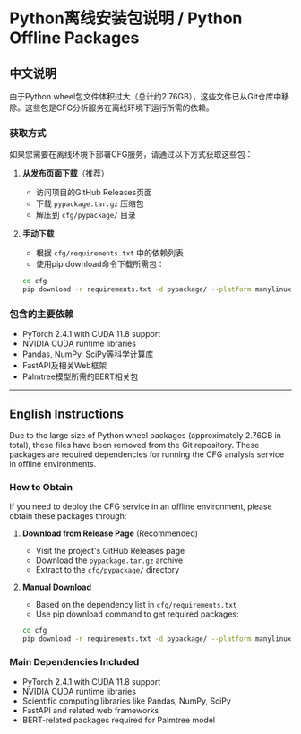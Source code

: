 # Python离线安装包说明 / Python Offline Packages

## 中文说明

由于Python wheel包文件体积过大（总计约2.76GB），这些文件已从Git仓库中移除。这些包是CFG分析服务在离线环境下运行所需的依赖。

### 获取方式

如果您需要在离线环境下部署CFG服务，请通过以下方式获取这些包：

1. **从发布页面下载**（推荐）
   - 访问项目的GitHub Releases页面
   - 下载 `pypackage.tar.gz` 压缩包
   - 解压到 `cfg/pypackage/` 目录

2. **手动下载**
   - 根据 `cfg/requirements.txt` 中的依赖列表
   - 使用pip download命令下载所需包：
   ```bash
   cd cfg
   pip download -r requirements.txt -d pypackage/ --platform manylinux2014_x86_64 --python-version 38 --only-binary :all:
   ```

### 包含的主要依赖

- PyTorch 2.4.1 with CUDA 11.8 support
- NVIDIA CUDA runtime libraries
- Pandas, NumPy, SciPy等科学计算库
- FastAPI及相关Web框架
- Palmtree模型所需的BERT相关包

---

## English Instructions

Due to the large size of Python wheel packages (approximately 2.76GB in total), these files have been removed from the Git repository. These packages are required dependencies for running the CFG analysis service in offline environments.

### How to Obtain

If you need to deploy the CFG service in an offline environment, please obtain these packages through:

1. **Download from Release Page** (Recommended)
   - Visit the project's GitHub Releases page
   - Download the `pypackage.tar.gz` archive
   - Extract to the `cfg/pypackage/` directory

2. **Manual Download**
   - Based on the dependency list in `cfg/requirements.txt`
   - Use pip download command to get required packages:
   ```bash
   cd cfg
   pip download -r requirements.txt -d pypackage/ --platform manylinux2014_x86_64 --python-version 38 --only-binary :all:
   ```

### Main Dependencies Included

- PyTorch 2.4.1 with CUDA 11.8 support
- NVIDIA CUDA runtime libraries
- Scientific computing libraries like Pandas, NumPy, SciPy
- FastAPI and related web frameworks
- BERT-related packages required for Palmtree model
